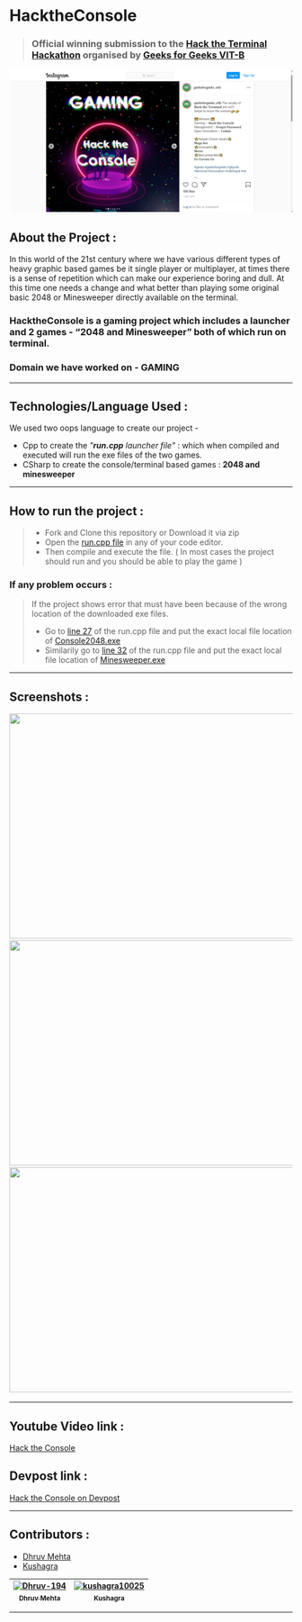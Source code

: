 # HacktheConsole 

> ###  Official winning submission to the [Hack the Terminal Hackathon](https://hacktheterminal.devpost.com/) organised by [Geeks for Geeks VIT-B](https://geeksforgeeksvitb.study/#/)
<p align="center">
<img src="https://github.com/Dhruv-194/HacktheConsole/blob/master/Screenshots/Screenshot%20(201).png" alt="drawing" width="700"/>
</p>

## About the Project :

In this world of the 21st century where we have various different types of heavy graphic based games be it single player or multiplayer, at times there is a sense of repetition which can make our experience boring and dull. At this time one needs a change and what better than playing some original basic 2048 or Minesweeper directly available on the terminal. 

### HacktheConsole is a gaming project which includes a launcher and 2 games - “2048 and Minesweeper” both of which run on terminal. 

### Domain we have worked on - GAMING

---

## Technologies/Language Used :

We used two oops language to create our project -

- Cpp to create the *"**run.cpp** launcher file"* : which when compiled and executed will run the exe files of the two games. 
- CSharp to create the console/terminal based games : **2048 and minesweeper** 

--- 

## How to run the project : 

> - Fork and Clone this repository or Download it via zip 
> - Open the [run.cpp file](https://github.com/Dhruv-194/HacktheConsole/blob/master/Source/run.cpp) in any of your code editor. 
> - Then compile and execute the file. ( In most cases the project should run and you should be able to play the game ) 

### If any problem occurs : 

> If the project shows error that must have been because of the wrong location of the downloaded exe files. 
>  - Go to [line 27](https://github.com/Dhruv-194/HacktheConsole/blob/5ce54cab3c1dffb4532ffd73e6cd33d1834343d3/Source/run.cpp#L27) of the run.cpp file and put the exact local file location of [Console2048.exe](https://github.com/Dhruv-194/HacktheConsole/blob/master/Game/2048/Console2048.exe)
>  - Similarily go to [line 32](https://github.com/Dhruv-194/HacktheConsole/blob/5ce54cab3c1dffb4532ffd73e6cd33d1834343d3/Source/run.cpp#L32) of the run.cpp file and put the exact local file location of [Minesweeper.exe](https://github.com/Dhruv-194/HacktheConsole/blob/master/Game/Minesweeper/ConsoleMinesweep.exe)

--- 

## Screenshots : 

<img src = "https://challengepost-s3-challengepost.netdna-ssl.com/photos/production/software_photos/001/593/814/datas/gallery.jpg" width = "800" height = "400" >
<img src = "https://challengepost-s3-challengepost.netdna-ssl.com/photos/production/software_photos/001/593/815/datas/gallery.jpg" width = "800" height = "400" >
<img src = "https://challengepost-s3-challengepost.netdna-ssl.com/photos/production/software_photos/001/593/816/datas/gallery.jpg" width = "800" height = "400" >

---

## Youtube Video link : 
[Hack the Console](https://youtu.be/wanYqkiD0Ow)

## Devpost link : 
[Hack the Console on Devpost](https://devpost.com/software/hacktheconsole)

---

## Contributors :

- [Dhruv Mehta](https://github.com/Dhruv-194)
- [Kushagra](https://github.com/kushagra10025)

| [<img alt="Dhruv-194" src="https://avatars.githubusercontent.com/Dhruv-194" width="115"><br><sub>Dhruv Mehta</sub>](https://github.com/Dhruv-194) | [<img alt="kushagra10025" src="https://avatars.githubusercontent.com/kushagra10025" width="115"><br><sub>Kushagra</sub>](https://github.com/kushagra10025) |
| :---: |:---: |

---
